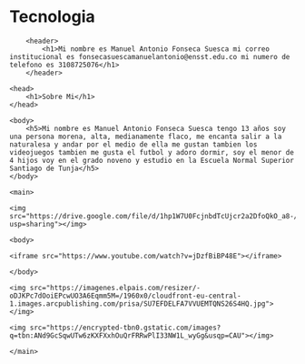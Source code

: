 # Tecnologia
<html>
	<head>	
		<title>	
			Estudiante Manuel Antonio Fonseca Suesca	
		</title>
	</head>
	
		<header>
			<h1>Mi nombre es Manuel Antonio Fonseca Suesca mi correo institucional es fonsecasuescamanuelantonio@ensst.edu.co mi numero de telefono es 3108725076</h1>
		</header>

	<head>
		<h1>Sobre Mi</h1>
	</head>

	<body>
		<h5>Mi nombre es Manuel Antonio Fonseca Suesca tengo 13 años soy una persona morena, alta, medianamente flaco, me encanta salir a la naturalesa y andar por el medio de ella me gustan tambien los videojuegos tambien me gusta el futbol y adoro dormir, soy el menor de 4 hijos voy en el grado noveno y estudio en la Escuela Normal Superior Santiago de Tunja</h5>
	</body>
	
	<main>	

	<img src="https://drive.google.com/file/d/1hp1W7U0FcjnbdTcUjcr2a2DfoQkO_a8-/view?usp=sharing"></img>

	<body>	
	
 	<iframe src="https://www.youtube.com/watch?v=jDzfBiBP48E"></iframe>
	
	</body>

	<img src="https://imagenes.elpais.com/resizer/-oDJKPc7dOoiEPcwUO3A6Eqmm5M=/1960x0/cloudfront-eu-central-1.images.arcpublishing.com/prisa/SU7EFDELFA7VVUEMTQNS26S4HQ.jpg"></img>

	<img src="https://encrypted-tbn0.gstatic.com/images?q=tbn:ANd9GcSqwUTw6zKXFXxhOuQrFRRwPlI33NW1L_wyGg&usqp=CAU"></img>
	
	</main>
	
		

</html>
